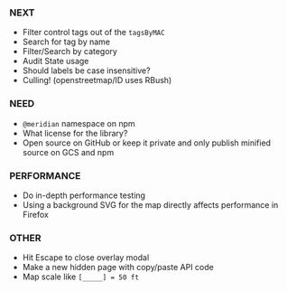 ### NEXT

- Filter control tags out of the `tagsByMAC`
- Search for tag by name
- Filter/Search by category
- Audit State usage
- Should labels be case insensitive?
- Culling! (openstreetmap/ID uses RBush)

### NEED

- `@meridian` namespace on npm
- What license for the library?
- Open source on GitHub or keep it private and only publish minified source on
  GCS and npm

### PERFORMANCE

- Do in-depth performance testing
- Using a background SVG for the map directly affects performance in Firefox

### OTHER

- Hit Escape to close overlay modal
- Make a new hidden page with copy/paste API code
- Map scale like `[_____] = 50 ft`
